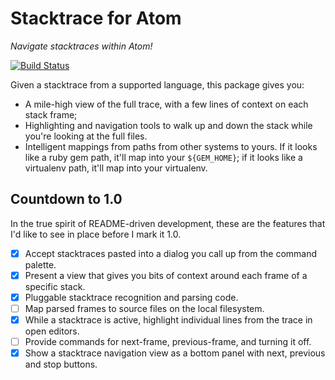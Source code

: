 # Stacktrace for Atom

*Navigate stacktraces within Atom!*

[![Build Status](https://travis-ci.org/smashwilson/stacktrace.svg?branch=master)](https://travis-ci.org/smashwilson/stacktrace?branch=master)

Given a stacktrace from a supported language, this package gives you:

 * A mile-high view of the full trace, with a few lines of context on each stack
   frame;
 * Highlighting and navigation tools to walk up and down the stack while you're
   looking at the full files.
 * Intelligent mappings from paths from other systems to yours. If it looks like
   a ruby gem path, it'll map into your `${GEM_HOME}`; if it looks like a
   virtualenv path, it'll map into your virtualenv.

## Countdown to 1.0

In the true spirit of README-driven development, these are the features that I'd
like to see in place before I mark it 1.0.

- [x] Accept stacktraces pasted into a dialog you call up from the command
  palette.
- [x] Present a view that gives you bits of context around each frame of a
  specific stack.
- [x] Pluggable stacktrace recognition and parsing code.
- [ ] Map parsed frames to source files on the local filesystem.
- [x] While a stacktrace is active, highlight individual lines from the trace
  in open editors.
- [ ] Provide commands for next-frame, previous-frame, and turning it off.
- [x] Show a stacktrace navigation view as a bottom panel with next, previous
  and stop buttons.

